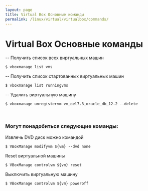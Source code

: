```yaml
---
layout: page
title: Virtual Box Основные команды
permalink: /linux/virtual/virtualbox/commands/
---
```


# Virtual Box Основные команды

-- Получить список всех виртуальных машин

    $ vboxmanage list vms

-- Получить список стартованных виртуальных машин

    $ vboxmanage list runningvms

-- Удалить виртуальную машину

    $ vboxmanage unregistervm vm_oel7.3_oracle_db_12.2 --delete



<br/>

### Могут понадобиться следующие команды:

Извлечь DVD диск можно командой

    $ VBoxManage modifyvm ${vm} --dvd none

Reset виртуальной машины

    $ VBoxManage controlvm ${vm} reset

Выключить виртуальную машину

    $ VBoxManage controlvm ${vm} poweroff
